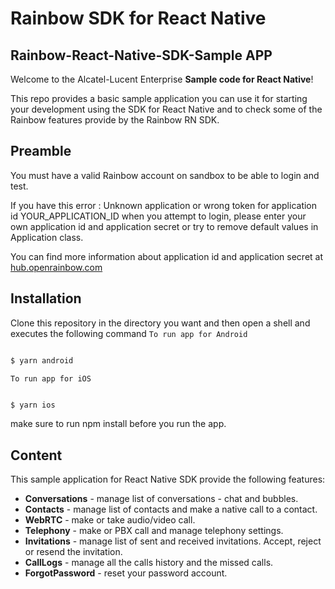 # Rainbow SDK for React Native



## Rainbow-React-Native-SDK-Sample APP

Welcome to the Alcatel-Lucent Enterprise **Sample code for React Native**!

This repo provides a basic sample application you can use it for starting your development using the SDK for React Native and
to check some of the Rainbow features provide by the Rainbow RN SDK.


## Preamble

You must have a valid Rainbow account on sandbox to be able to login and test.

If you have this error : Unknown application or wrong token for application id YOUR_APPLICATION_ID when you attempt to login, please enter your own application id and application secret or try to remove default values in Application class.

You can find more information about application id and application secret at [hub.openrainbow.com](https://hub.openrainbow.com/#/documentation/doc/hub/developer-sandboxed-platform)


## Installation

Clone this repository in the directory you want and then open a shell and executes the following command
``To run app for Android ``

```bash

$ yarn android

```
``To run app for iOS ``
```bash

$ yarn ios

```
make sure to run npm install before you run the app.
## Content

This sample application for React Native SDK provide the following features:

- **Conversations** - manage list of conversations - chat and bubbles.
- **Contacts** - manage list of contacts and make a native call to a contact.
- **WebRTC** - make or take audio/video call.
- **Telephony** - make or  PBX call and manage telephony settings.
- **Invitations** - manage list of sent and received invitations. Accept, reject or resend the invitation.
- **CallLogs** - manage all the calls history and the missed calls.
- **ForgotPassword** - reset your password account.

